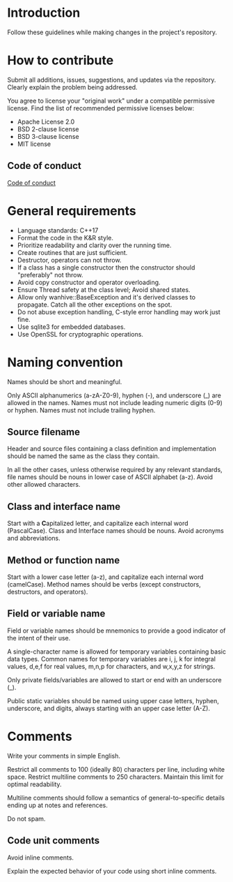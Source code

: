 # Introduction

Follow these guidelines while making changes in the project's repository.

# How to contribute

Submit all additions, issues, suggestions, and updates via the repository. Clearly explain the problem being addressed.

You agree to license your "original work" under a compatible permissive license. Find the list of recommended permissive licenses below:

- Apache License 2.0
- BSD 2-clause license
- BSD 3-clause license
- MIT license

## Code of conduct

[Code of conduct](CODE_OF_CONDUCT.md)

# General requirements

* Language standards: C++17
* Format the code in the K&R style.
* Prioritize readability and clarity over the running time.
* Create routines that are just sufficient.
* Destructor, operators can not throw.
* If a class has a single constructor then the constructor should "preferably" not throw.
* Avoid copy constructor and operator overloading.
* Ensure Thread safety at the class level; Avoid shared states.
* Allow only wanhive::BaseException and it's derived classes to propagate. Catch all the other exceptions on the spot.
* Do not abuse exception handling, C-style error handling may work just fine.
* Use sqlite3 for embedded databases.
* Use OpenSSL for cryptographic operations.

# Naming convention

Names should be short and meaningful.

Only ASCII alphanumerics (a-zA-Z0-9), hyphen (-), and underscore (_) are allowed in the names. Names must not include leading numeric digits (0-9) or hyphen. Names must not include trailing hyphen.

## Source filename

Header and source files containing a class definition and implementation should be named the same as the class they contain.

In all the other cases, unless otherwise required by any relevant standards, file names should be nouns in lower case of ASCII alphabet (a-z). Avoid other allowed characters.

## Class and interface name

Start with a **C**apitalized letter, and capitalize each internal word (PascalCase). Class and Interface names should be nouns. Avoid acronyms and abbreviations.

## Method or function name

Start with a lower case letter (a-z), and capitalize each internal word (camelCase). Method names should be verbs (except constructors, destructors, and operators).

## Field or variable name

Field or variable names should be mnemonics to provide a good indicator of the intent of their use.

A single-character name is allowed for temporary variables containing basic data types. Common names for temporary variables are i, j, k for integral values, d,e,f for real values,  m,n,p for characters, and w,x,y,z for strings.

Only private fields/variables are allowed to start or end with an underscore (_).

Public static variables should be named using upper case letters, hyphen, underscore, and digits, always starting with an upper case letter (A-Z).

# Comments

Write your comments in simple English.

Restrict all comments to 100 (ideally 80) characters per line, including white space. Restrict multiline comments to 250 characters. Maintain this limit for optimal readability.

Multiline comments should follow a semantics of general-to-specific details ending up at notes and references.

Do not spam.

## Code unit comments

Avoid inline comments.

Explain the expected behavior of your code using short inline comments.
